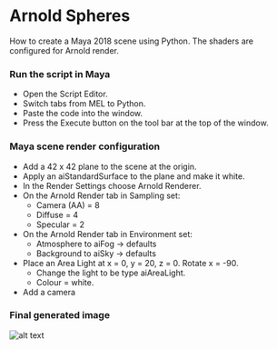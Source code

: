 # Arnold Spheres
How to create a Maya 2018 scene using Python. The shaders are configured for Arnold render.

### Run the script in Maya
* Open the Script Editor.
* Switch tabs from MEL to Python.
* Paste the code into the window.
* Press the Execute button on the tool bar at the top of the window.

### Maya scene render configuration
* Add a 42 x 42 plane to the scene at the origin.
* Apply an aiStandardSurface to the plane and make it white.
* In the Render Settings choose Arnold Renderer.
* On the Arnold Render tab in Sampling set:
    * Camera (AA) = 8
    * Diffuse = 4
    * Specular = 2
* On the Arnold Render tab in Environment set:
    * Atmosphere to aiFog -> defaults
    * Background to aiSky -> defaults
* Place an Area Light at x = 0, y = 20, z = 0.  Rotate x = -90.
    * Change the light to be type aiAreaLight.
    * Colour = white.
* Add a camera

### Final generated image
![alt text](http://www.animatedcreations.net/images/arnoldspheres.jpg "Final image of Arnold rendered spheres")
